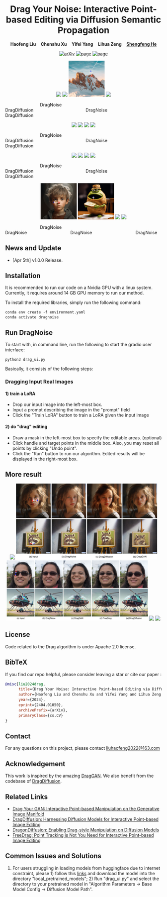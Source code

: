<p align="center">
  <h1 align="center">Drag Your Noise: Interactive Point-based Editing via Diffusion Semantic Propagation</h1>
  <p align="center">
    <strong>Haofeng Liu</strong>
    &nbsp;&nbsp;
    <strong>Chenshu Xu</strong>
    &nbsp;&nbsp;
    <strong>Yifei Yang</strong>
    &nbsp;&nbsp;
    <strong>Lihua Zeng</strong>
    &nbsp;&nbsp;
    <a href="http://www.shengfenghe.com/"><strong>Shengfeng He</strong></a>
  </p>
  <p align="center">
    <a href="https://arxiv.org/abs/2404.01050"><img alt='arXiv' src="https://img.shields.io/badge/arXiv-2404.01050-b31b1b.svg"></a>
    <a href="https://www.youtube.com/watch?v=gKq0s_CvCAg&t=1s"><img alt='page' src="https://img.shields.io/badge/YouTube-orange"></a>
    <a href="https://space.bilibili.com/386002941?spm_id_from=333.1007.0.0"><img alt='page' src="https://img.shields.io/badge/Bilibili-red"></a>
  </p>
  <div align="center">
    <img src="./image/GIF/robot-noise.gif", width="23%">
    <img src="./image/GIF/robot-diffusion.gif", width="23%">
    <img src="./image/GIF/mountain-noise.gif", width="23%">
    <img src="./image/GIF/mountain-diffusion.gif", width="23%">
    <p align="left">&emsp;&emsp;&emsp;&emsp;&emsp;&emsp;&emsp;&emsp;DragNoise&emsp;&emsp;&emsp;&emsp;&emsp;&emsp;&emsp;&emsp;&emsp;&emsp;DragDiffusion&emsp;&emsp;&emsp;&emsp;&emsp;&emsp;&emsp;&emsp;&emsp;&emsp;&emsp;&emsp;DragNoise&emsp;&emsp;&emsp;&emsp;&emsp;&emsp;&emsp;&emsp;&emsp;&emsp;DragDiffusion</p>
  </div>
  <div align="center">
    <img src="./image/GIF/girl-Noise.gif", width="23%">
    <img src="./image/GIF/girl-diffusion.gif", width="23%">
    <img src="./image/GIF/cake-noise-min.gif", width="23%">
    <img src="./image/GIF/cake-diffusion-min.gif", width="23%">
    <p align="left">&emsp;&emsp;&emsp;&emsp;&emsp;&emsp;&emsp;&emsp;DragNoise&emsp;&emsp;&emsp;&emsp;&emsp;&emsp;&emsp;&emsp;&emsp;&emsp;DragDiffusion&emsp;&emsp;&emsp;&emsp;&emsp;&emsp;&emsp;&emsp;&emsp;&emsp;&emsp;&emsp;DragNoise&emsp;&emsp;&emsp;&emsp;&emsp;&emsp;&emsp;&emsp;&emsp;&emsp;DragDiffusion</p>
  </div>
  <div align="center">
    <img src="./image/GIF/tom-noise-min.gif", width="23%">
    <img src="./image/GIF/tom-diffusion-min.gif", width="23%">
    <img src="./image/GIF/oldman-noise.gif", width="22.4%">
    <img src="./image/GIF/oldman-diffusion-min.gif", width="22.4%">
    <p align="left">&emsp;&emsp;&emsp;&emsp;&emsp;&emsp;&emsp;&emsp;DragNoise&emsp;&emsp;&emsp;&emsp;&emsp;&emsp;&emsp;&emsp;&emsp;&emsp;DragDiffusion&emsp;&emsp;&emsp;&emsp;&emsp;&emsp;&emsp;&emsp;&emsp;&emsp;&emsp;&emsp;DragNoise&emsp;&emsp;&emsp;&emsp;&emsp;&emsp;&emsp;&emsp;&emsp;&emsp;DragDiffusion</p>
  </div>
  <div align="center">
    <img src="./image/GIF/boy-noise.gif", width="23%">
    <img src="./image/GIF/mouth-noise.gif", width="23%">
    <img src="./image/GIF/tiger-noise-min.gif", width="17.1%">
    <img src="./image/GIF/road-noise-min.gif", width="26.4%">
    <p align="left">&emsp;&emsp;&emsp;&emsp;&emsp;&emsp;&emsp;&emsp;DragNoise&emsp;&emsp;&emsp;&emsp;&emsp;&emsp;&emsp;&emsp;&emsp;&emsp;&emsp;&emsp;DragNoise&emsp;&emsp;&emsp;&emsp;&emsp;&emsp;&emsp;&emsp;&emsp;&emsp;DragNoise&emsp;&emsp;&emsp;&emsp;&emsp;&emsp;&emsp;&emsp;&emsp;&emsp;DragNoise</p>
  </div>
</p>

## News and Update
* [Apr 5th] v1.0.0 Release.

## Installation

It is recommended to run our code on a Nvidia GPU with a linux system. Currently, it requires around 14 GB GPU memory to run our method.

To install the required libraries, simply run the following command:
```
conda env create -f environment.yaml
conda activate dragnoise
```

## Run DragNoise
To start with, in command line, run the following to start the gradio user interface:
```
python3 drag_ui.py
```
Basically, it consists of the following steps:

### Dragging Input Real Images
#### 1) train a LoRA
* Drop our input image into the left-most box.
* Input a prompt describing the image in the "prompt" field
* Click the "Train LoRA" button to train a LoRA given the input image

#### 2) do "drag" editing
* Draw a mask in the left-most box to specify the editable areas. (optional)
* Click handle and target points in the middle box. Also, you may reset all points by clicking "Undo point".
* Click the "Run" button to run our algorithm. Edited results will be displayed in the right-most box.


## More result
<a id="more reault">
<div align="center">
    <img src="./image/image2.png", width="90%">
    <img src="./image/image1.png", width="90%">
    <img src="./image/image3.png", width="90%">
    <img src="./image/image4.png", width="90%">
    <img src="./image/image5.png", width="90%">
  </div>
</a>

## License
Code related to the Drag algorithm is under Apache 2.0 license.


## BibTeX
If you find our repo helpful, please consider leaving a star or cite our paper :
```bibtex
@misc{liu2024drag,
      title={Drag Your Noise: Interactive Point-based Editing via Diffusion Semantic Propagation}, 
      author={Haofeng Liu and Chenshu Xu and Yifei Yang and Lihua Zeng and Shengfeng He},
      year={2024},
      eprint={2404.01050},
      archivePrefix={arXiv},
      primaryClass={cs.CV}
}
```

## Contact
For any questions on this project, please contact liuhaofeng2022@163.com

## Acknowledgement
This work is inspired by the amazing [DragGAN](https://vcai.mpi-inf.mpg.de/projects/DragGAN/). We also benefit from the codebase of [DragDiffusion](https://github.com/Yujun-Shi/DragDiffusion). 
## Related Links
* [Drag Your GAN: Interactive Point-based Manipulation on the Generative Image Manifold](https://vcai.mpi-inf.mpg.de/projects/DragGAN/)
* [DragDiffusion: Harnessing Diffusion Models for Interactive Point-based Image Editing](https://github.com/Yujun-Shi/DragDiffusion)
* [DragonDiffusion: Enabling Drag-style Manipulation on Diffusion Models](https://mc-e.github.io/project/DragonDiffusion/)
* [FreeDrag: Point Tracking is Not You Need for Interactive Point-based Image Editing](https://lin-chen.site/projects/freedrag/)


## Common Issues and Solutions
1) For users struggling in loading models from huggingface due to internet constraint, please 1) follow this [links](https://zhuanlan.zhihu.com/p/475260268) and download the model into the directory "local\_pretrained\_models"; 2) Run "drag\_ui.py" and select the directory to your pretrained model in "Algorithm Parameters -> Base Model Config -> Diffusion Model Path".


